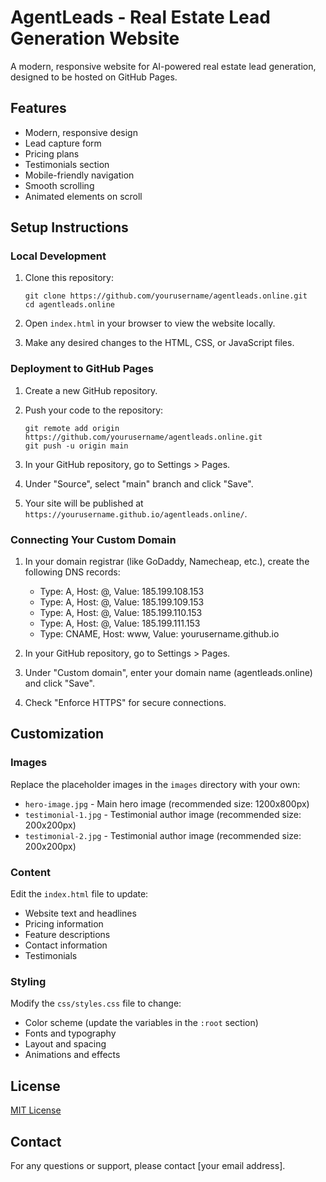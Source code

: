 # AgentLeads - Real Estate Lead Generation Website

A modern, responsive website for AI-powered real estate lead generation, designed to be hosted on GitHub Pages.

## Features

- Modern, responsive design
- Lead capture form
- Pricing plans
- Testimonials section
- Mobile-friendly navigation
- Smooth scrolling
- Animated elements on scroll

## Setup Instructions

### Local Development

1. Clone this repository:
   ```
   git clone https://github.com/yourusername/agentleads.online.git
   cd agentleads.online
   ```

2. Open `index.html` in your browser to view the website locally.

3. Make any desired changes to the HTML, CSS, or JavaScript files.

### Deployment to GitHub Pages

1. Create a new GitHub repository.

2. Push your code to the repository:
   ```
   git remote add origin https://github.com/yourusername/agentleads.online.git
   git push -u origin main
   ```

3. In your GitHub repository, go to Settings > Pages.

4. Under "Source", select "main" branch and click "Save".

5. Your site will be published at `https://yourusername.github.io/agentleads.online/`.

### Connecting Your Custom Domain

1. In your domain registrar (like GoDaddy, Namecheap, etc.), create the following DNS records:
   - Type: A, Host: @, Value: 185.199.108.153
   - Type: A, Host: @, Value: 185.199.109.153
   - Type: A, Host: @, Value: 185.199.110.153
   - Type: A, Host: @, Value: 185.199.111.153
   - Type: CNAME, Host: www, Value: yourusername.github.io

2. In your GitHub repository, go to Settings > Pages.

3. Under "Custom domain", enter your domain name (agentleads.online) and click "Save".

4. Check "Enforce HTTPS" for secure connections.

## Customization

### Images

Replace the placeholder images in the `images` directory with your own:
- `hero-image.jpg` - Main hero image (recommended size: 1200x800px)
- `testimonial-1.jpg` - Testimonial author image (recommended size: 200x200px)
- `testimonial-2.jpg` - Testimonial author image (recommended size: 200x200px)

### Content

Edit the `index.html` file to update:
- Website text and headlines
- Pricing information
- Feature descriptions
- Contact information
- Testimonials

### Styling

Modify the `css/styles.css` file to change:
- Color scheme (update the variables in the `:root` section)
- Fonts and typography
- Layout and spacing
- Animations and effects

## License

[MIT License](LICENSE)

## Contact

For any questions or support, please contact [your email address]. 